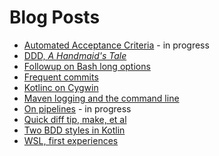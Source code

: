 # Blog Posts

* [Automated Acceptance Criteria](automated-acceptance-criteria.html) - in progress
* [DDD, _A Handmaid's Tale_](ddd-a-handmaids-tale.html)
* [Followup on Bash long options](followup-on-bash-long-options.html)
* [Frequent commits](frequent-commits.html)
* [Kotlinc on Cygwin](kotlinc-on-cygwin.html)
* [Maven logging and the command line](maven-logging-and-the-command-line.html)
* [On pipelines](on-pipelines.html) - in progress
* [Quick diff tip, make, et al](quick-diff-tip-make-et-al.html)
* [Two BDD styles in Kotlin](two-bdd-styles-in-kotlin.html)
* [WSL, first experiences](wsl-first-experiences.html)
